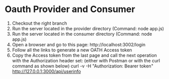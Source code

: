 # Oauth Provider and Consumer


1. Checkout the right branch
2. Run the server located in the provider directory (Command: node app.js)
3. Run the server located in the consumer directory (Command: node app.js)
4. Open a browser and go to this page:  http://localhost:3002/login
5. Follow all the links to generate a new OATH Access token
6. Copy the Access token from the last page and call the next operation with the Authorization header set:
  (either with Postman or with the curl command as shown below)
    curl -v -H "Authorization: Bearer token" http://127.0.0.1:3000/api/userinfo
